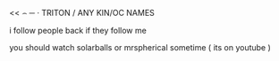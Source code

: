 <<  ⌢  ─  ‧ TRITON / ANY KIN/OC NAMES

i follow people back if they follow me 

you should watch solarballs or mrspherical sometime ( its on youtube )

<!--
**tealstarr/tealstarr** is a ✨ _special_ ✨ repository because its `README.md` (this file) appears on your GitHub profile.

Here are some ideas to get you started:

- 🔭 I’m currently working on ...
- 🌱 I’m currently learning ...
- 👯 I’m looking to collaborate on ...
- 🤔 I’m looking for help with ...
- 💬 Ask me about ...
- 📫 How to reach me: ...
- 😄 Pronouns: ...
- ⚡ Fun fact: ...
-->
